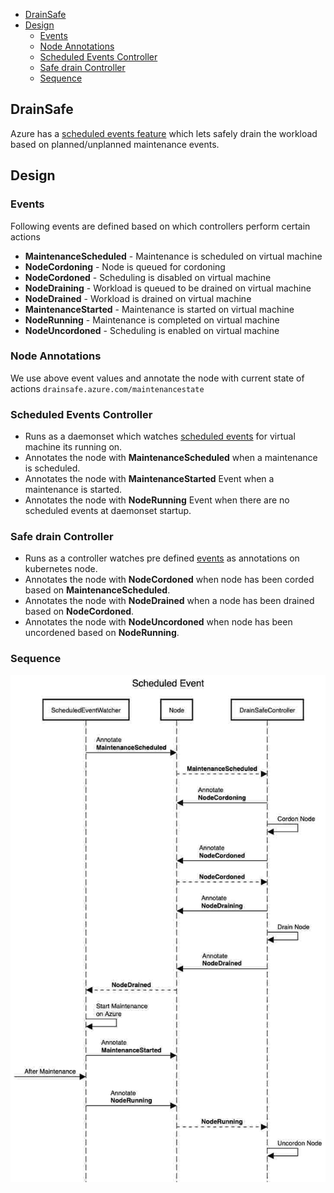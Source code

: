 


- [DrainSafe](#DrainSafe)
- [Design](#Design)
  - [Events](#Events)
  - [Node Annotations](#Node-Annotations)
  - [Scheduled Events Controller](#Scheduled-Events-Controller)
  - [Safe drain Controller](#Safe-drain-Controller)
  - [Sequence](#Sequence)

## DrainSafe

Azure has a [scheduled events feature](https://docs.microsoft.com/en-us/azure/virtual-machines/linux/scheduled-events) which lets safely drain the workload based on planned/unplanned maintenance events. 

## Design

### Events

Following events are defined based on which controllers perform certain actions
- **MaintenanceScheduled** - Maintenance is scheduled  on virtual machine
- **NodeCordoning** - Node is queued for cordoning
- **NodeCordoned** - Scheduling is disabled on virtual machine
- **NodeDraining** - Workload is queued to be drained on virtual machine
- **NodeDrained** - Workload is drained on virtual machine
- **MaintenanceStarted** - Maintenance is started on virtual machine
- **NodeRunning** - Maintenance is completed on virtual machine
- **NodeUncordoned** - Scheduling is enabled on virtual machine

### Node Annotations

We use above event values and annotate the node with current state of actions `drainsafe.azure.com/maintenancestate`

### Scheduled Events Controller

- Runs as a daemonset which watches [scheduled events](https://docs.microsoft.com/en-us/azure/virtual-machines/linux/scheduled-events) for virtual machine its running on.
- Annotates the node with **MaintenanceScheduled** when a maintenance is scheduled.
- Annotates the node with **MaintenanceStarted** Event when a maintenance is started.
- Annotates the node with **NodeRunning** Event when there are no scheduled events at daemonset startup.

### Safe drain Controller

- Runs as a controller watches pre defined [events](#Events) as annotations on kubernetes node.
- Annotates the node with **NodeCordoned** when node has been corded based on **MaintenanceScheduled**.
- Annotates the node with **NodeDrained** when a node has been drained based on **NodeCordoned**.
- Annotates the node with **NodeUncordoned** when node has been uncordened based on **NodeRunning**.

### Sequence

![Sequence](./ScheduledEvent.jpg)